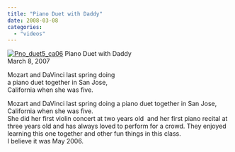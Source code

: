 ```yaml
---
title: "Piano Duet with Daddy"
date: 2008-03-08
categories: 
  - "videos"
---
```


 [![Pno_duet5_ca06](https://pub-ac94b3f306b24c0dba4238943c97f2e1.r2.dev/soultravelers3/images/2008/03/14/pno_duet5_ca06.png "Pno_duet5_ca06")](https://pub-ac94b3f306b24c0dba4238943c97f2e1.r2.dev/photos/uncategorized/2008/03/14/pno_duet5_ca06.png) Piano Duet with Daddy  
March 8, 2007

Mozart and DaVinci last spring doing  
a piano duet together in San Jose,  
California when she was five.

<!--more--> 

Mozart and DaVinci last spring doing a piano duet together in San Jose, California when she was five.  
She did her first violin concert at two years old  and her first piano recital at three years old and has always loved to perform for a crowd. They enjoyed learning this one together and other fun things in this class.  
I believe it was May 2006.
